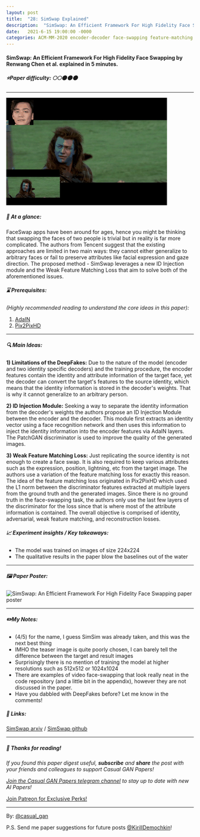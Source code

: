 ```yaml
---
layout: post
title:  "28: SimSwap Explained"
description:  "SimSwap: An Efficient Framework For High Fidelity Face Swapping by Renwang Chen et al. explained in 5 minutes."
date:   2021-6-15 19:00:00 -0000
categories: ACM-MM-2020 encoder-decoder face-swapping feature-matching identity-transfer
---
```


#### SimSwap: An Efficient Framework For High Fidelity Face Swapping by Renwang Chen et al. explained in 5 minutes.

##### ⭐️Paper difficulty: 🌕🌕🌑🌑🌑

***

![SimSwap: An Efficient Framework For High Fidelity Face Swapping teaser](/assets/images/simswap_teaser.webp "SimSwap explained")

##### 🎯 At a glance:

FaceSwap apps have been around for ages, hence you might be thinking that swapping the faces of two people is trivial but in reality is far more complicated. The authors from Tencent suggest that the existing approaches are limited in two main ways: they cannot either generalize to arbitrary faces or fail to preserve attributes like facial expression and gaze direction. The proposed method - SimSwap leverages a new ID Injection module and the Weak Feature Matching Loss that aim to solve both of the aforementioned issues.

##### ⌛️ Prerequisites:

*(Highly recommended reading to understand the core ideas in this paper):*
1. [AdaIN](https://arxiv.org/abs/1703.06868)
2. [Pix2PixHD](https://github.com/NVIDIA/pix2pixHD)

***

##### 🔍 Main Ideas:

**1) Limitations of the DeepFakes:**
Due to the nature of the model (encoder and two identity specific decoders) and the training procedure, the encoder features contain the identity and attribute information of the target face, yet the decoder can convert the target's features to the source identity, which means that the identity information is stored in the decoder's weights. That is why it cannot generalize to an arbitrary person.

**2) ID Injection Module:**
Seeking a way to separate the identity information from the decoder's weights the authors propose an ID Injection Module between the encoder and the decoder. This module first extracts an identity vector using a face recognition network and then uses this information to inject the identity information into the encoder features via AdaIN layers. The PatchGAN discriminator is used to improve the quality of the generated images.

**3) Weak Feature Matching Loss:**
Just replicating the source identity is not enough to create a face swap. It is also required to keep various attributes such as the expression, position, lightning, etc from the target image. The authors use a variation of the feature matching loss for exactly this reason.
The idea of the feature matching loss originated in Pix2PixHD which used the L1 norm between the discriminator features extracted at multiple layers from the ground truth and the generated images. Since there is no ground truth in the face-swapping task, the authors only use the last few layers of the discriminator for the loss since that is where most of the attribute information is contained.
The overall objective is comprised of identity, adversarial, weak feature matching, and reconstruction losses.

##### 📈 Experiment insights / Key takeaways:
- The model was trained on images of size 224x224
- The qualitative results in the paper blow the baselines out of the water

***

##### 🖼️ Paper Poster:

![SimSwap: An Efficient Framework For High Fidelity Face Swapping paper poster](/assets/images/simswap.png "SimSwap Paper Poster")

***

##### ✏️My Notes:
- (4/5) for the name, I guess SimSim was already taken, and this was the next best thing
- IMHO the teaser image is quite poorly chosen, I can barely tell the difference between the target and result images
- Surprisingly there is no mention of training the model at higher resolutions such as 512x512 or 1024x1024
- There are examples of video face-swapping that look really neat in the code repository (and a little bit in the appendix), however they are not discussed in the paper.
- Have you dabbled with DeepFakes before? Let me know in the comments!

##### 🔗 Links:
[SimSwap arxiv](https://arxiv.org/abs/2106.06340v1) / [SimSwap github](https://github.com/neuralchen/SimSwap)

***

##### 👋 Thanks for reading!
*If you found this paper digest useful, **subscribe** and **share** the post with your friends and colleagues to support Casual GAN Papers!*

*[Join the Casual GAN Papers telegram channel](https://t.me/joinchat/KeutnzlvetRkZGZi) to stay up to date with new AI Papers!*

<a href="https://www.patreon.com/bePatron?u=53448948" data-patreon-widget-type="become-patron-button">Join Patreon for Exclusive Perks!</a><script async src="https://c6.patreon.com/becomePatronButton.bundle.js"></script>

***

By: [@casual_gan](https://t.me/joinchat/KeutnzlvetRkZGZi)

P.S. Send me paper suggestions for future posts
[@KirillDemochkin](mailto:kdemochkin@gmail.com)!

